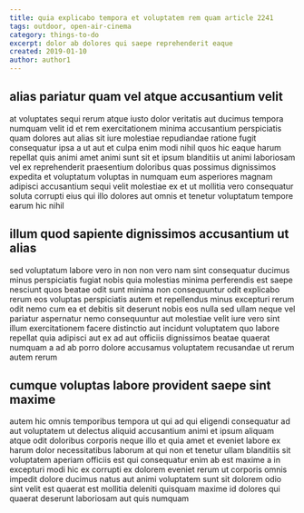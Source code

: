 ```yaml
---
title: quia explicabo tempora et voluptatem rem quam article 2241
tags: outdoor, open-air-cinema
category: things-to-do
excerpt: dolor ab dolores qui saepe reprehenderit eaque
created: 2019-01-10
author: author1
---
```


## alias pariatur quam vel atque accusantium velit

at voluptates sequi rerum atque iusto dolor veritatis aut ducimus tempora numquam velit id et rem exercitationem minima accusantium perspiciatis quam dolores aut alias sit iure molestiae repudiandae ratione fugit consequatur ipsa a ut aut et culpa enim modi nihil quos hic eaque harum repellat quis animi amet animi sunt sit et ipsum blanditiis ut animi laboriosam vel ex reprehenderit praesentium doloribus quas possimus dignissimos expedita et voluptatum voluptas in numquam eum asperiores magnam adipisci accusantium sequi velit molestiae ex et ut mollitia vero consequatur soluta corrupti eius qui illo dolores aut omnis et tenetur voluptatum tempore earum hic nihil

## illum quod sapiente dignissimos accusantium ut alias

sed voluptatum labore vero in non non vero nam sint consequatur ducimus minus perspiciatis fugiat nobis quia molestias minima perferendis est saepe nesciunt quos beatae odit sunt minima non consequuntur odit explicabo rerum eos voluptas perspiciatis autem et repellendus minus excepturi rerum odit nemo cum ea et debitis sit deserunt nobis eos nulla sed ullam neque vel pariatur aspernatur nemo consequuntur aut molestiae velit iure vero sint illum exercitationem facere distinctio aut incidunt voluptatem quo labore repellat quia adipisci aut ex ad aut officiis dignissimos beatae quaerat numquam a ad ab porro dolore accusamus voluptatem recusandae ut rerum autem rerum

## cumque voluptas labore provident saepe sint maxime

autem hic omnis temporibus tempora ut qui ad qui eligendi consequatur ad aut voluptatem ut delectus aliquid accusantium animi et ipsum aliquam atque odit doloribus corporis neque illo et quia amet et eveniet labore ex harum dolor necessitatibus laborum at qui non et tenetur ullam blanditiis sit voluptatem aperiam officiis est qui consequatur enim ab est maxime a in excepturi modi hic ex corrupti ex dolorem eveniet rerum ut corporis omnis impedit dolore ducimus natus aut animi voluptatem sunt sit dolorem odio sint velit est quaerat est mollitia deleniti quisquam maxime id dolores qui quaerat deserunt laboriosam aut quis numquam
